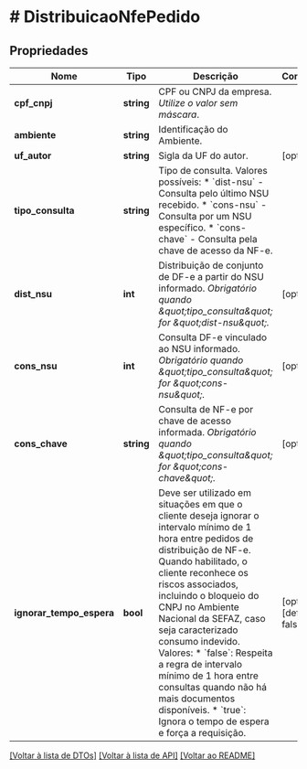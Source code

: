 # # DistribuicaoNfePedido

## Propriedades

Nome | Tipo | Descrição | Comentários
------------ | ------------- | ------------- | -------------
**cpf_cnpj** | **string** | CPF ou CNPJ da empresa.    *Utilize o valor sem máscara*. |
**ambiente** | **string** | Identificação do Ambiente. |
**uf_autor** | **string** | Sigla da UF do autor. | [optional]
**tipo_consulta** | **string** | Tipo de consulta.   Valores possíveis: * &#x60;dist-nsu&#x60; - Consulta pelo último NSU recebido. * &#x60;cons-nsu&#x60; - Consulta por um NSU específico. * &#x60;cons-chave&#x60; - Consulta pela chave de acesso da NF-e. |
**dist_nsu** | **int** | Distribuição de conjunto de DF-e a partir do NSU informado.    *Obrigatório quando \&quot;tipo_consulta\&quot; for \&quot;dist-nsu\&quot;.* | [optional]
**cons_nsu** | **int** | Consulta DF-e vinculado ao NSU informado.    *Obrigatório quando \&quot;tipo_consulta\&quot; for \&quot;cons-nsu\&quot;.* | [optional]
**cons_chave** | **string** | Consulta de NF-e por chave de acesso informada.    *Obrigatório quando \&quot;tipo_consulta\&quot; for \&quot;cons-chave\&quot;.* | [optional]
**ignorar_tempo_espera** | **bool** | Deve ser utilizado em situações em que o cliente  deseja ignorar o intervalo mínimo de 1 hora entre pedidos de distribuição  de NF-e. Quando habilitado, o cliente reconhece os riscos associados,  incluindo o bloqueio do CNPJ no Ambiente Nacional da SEFAZ, caso seja  caracterizado consumo indevido.    Valores:  * &#x60;false&#x60;: Respeita a regra de intervalo mínimo de 1 hora entre consultas    quando não há mais documentos disponíveis.    * &#x60;true&#x60;: Ignora o tempo de espera e força a requisição. | [optional] [default to false]

[[Voltar à lista de DTOs]](../../README.md#models) [[Voltar à lista de API]](../../README.md#endpoints) [[Voltar ao README]](../../README.md)
